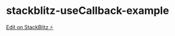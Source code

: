 # stackblitz-useCallback-example

[Edit on StackBlitz ⚡️](https://stackblitz.com/edit/stackblitz-starters-gdu6lp)